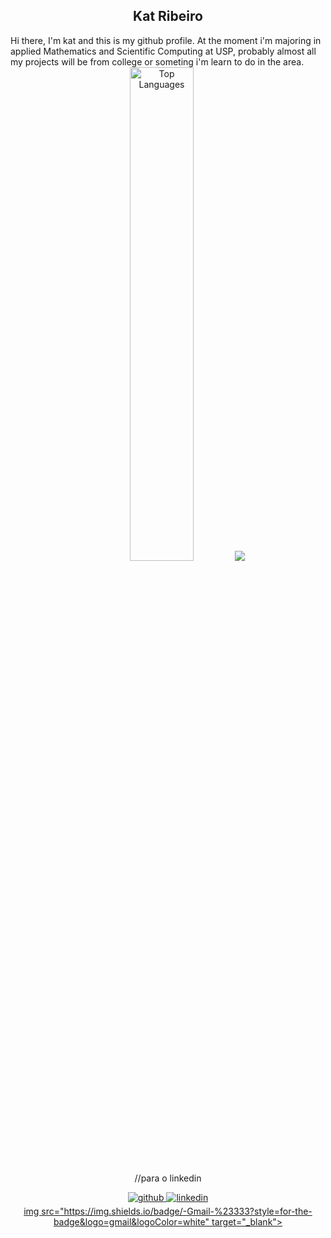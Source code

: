 ## <div align="center"> Kat Ribeiro 
<div>
Hi there, I'm kat and this is my github profile. At the moment i'm majoring in applied Mathematics and Scientific Computing at USP, probably almost all my projects will be from college or someting i'm learn to do in the area.
</div>



<div align="center">

  <img width="45%" src="https://github-readme-stats.vercel.app/api/top-langs/?username=krribeiro&layout=compact&bg_color=00000000&text_color=A9A9A9&title_color=D3D3D3&border_color=A9A9A9" alt="Top Languages">

<picture>
  <source
    srcset="https://github-readme-stats.vercel.app/api?username=k-rribeiro&show_icons=true&theme=dark"
    media="(prefers-color-scheme: dark)"
  />
  <source
    srcset="https://github-readme-stats.vercel.app/api?username=k-rribeiro&show_icons=true"
    media="(prefers-color-scheme: light), (prefers-color-scheme: no-preference)"
  />
  <img src="https://github-readme-stats.vercel.app/api?username=k-rribeiro&show_icons=true" />
</picture>

//para o linkedin
<div align="center">
<a href="https://github.com/k-rribeiro" target="_blank">
<img src=https://img.shields.io/badge/github-%2324292e.svg?&style=for-the-badge&logo=github&logoColor=white alt=github style="margin-bottom: 5px;" />
</a>
 
 <a href="https://www.linkedin.com/in/katlyn-ribeiro-96a32923a/" target="_blank">
<img src=https://img.shields.io/badge/linkedin-%231E77B5.svg?&style=for-the-badge&logo=linkedin&logoColor=white alt=linkedin style="margin-bottom: 5px;" />
</a>
</div>  


</a>
<a href = "mailto:katlynalmeida5@gmail.com"<>img src="https://img.shields.io/badge/-Gmail-%23333?style=for-the-badge&logo=gmail&logoColor=white" target="_blank"></a>

